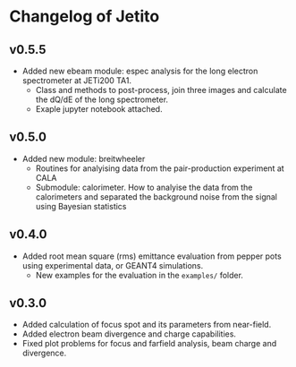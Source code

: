 # Changelog of Jetito

## v0.5.5
* Added new ebeam module: espec analysis for the long electron spectrometer at JETi200 TA1.
  * Class and methods to post-process, join three images and calculate the dQ/dE of the long spectrometer.
  * Exaple jupyter notebook attached.

## v0.5.0
* Added new module: breitwheeler
  * Routines for analyising data from the pair-production experiment at CALA
  * Submodule: calorimeter. How to analyise the data from the calorimeters and separated the background noise from the signal using Bayesian statistics

## v0.4.0
* Added root mean square (rms) emittance evaluation from pepper pots using experimental data, or GEANT4 simulations.
  * New examples for the evaluation in the `examples/` folder.

## v0.3.0
* Added calculation of focus spot and its parameters from near-field.
* Added electron beam divergence and charge capabilities.
* Fixed plot problems for focus and farfield analysis, beam charge and divergence.

